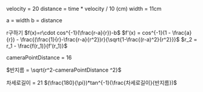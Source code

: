 velocity = 20
distance = time * velocity / 10 (cm)
width = 11cm


a = width
b = distance

r구하기
$f(x)=r\cdot cos^{-1}(\frac{r-a}{r})-b$
$f'(x) = cos^{-1}(1 - \frac{a}{r}) - \frac{(\frac{1}{r}-\frac{r-a}{r^2})r}{\sqrt{1-\frac{(r-a)^2}{r^2}}}$
$r_2 = r_1  -  \frac{f(r_1)}{f'(r_1)}$

cameraPointDistance = 16

$반지름 = \sqrt{r^2-cameraPointDistance ^2}$

차세로길이  = 21
$(\frac{180}{\pi})*tan^{-1}(\frac{차세로길이}{반지름})$
